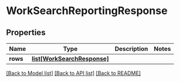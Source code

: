 # WorkSearchReportingResponse

## Properties
Name | Type | Description | Notes
------------ | ------------- | ------------- | -------------
**rows** | [**list[WorkSearchResponse]**](WorkSearchResponse.md) |  | 

[[Back to Model list]](../README.md#documentation-for-models) [[Back to API list]](../README.md#documentation-for-api-endpoints) [[Back to README]](../README.md)

